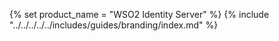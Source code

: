 {% set product_name = "WSO2 Identity Server" %}
{% include "../../../../../includes/guides/branding/index.md" %}